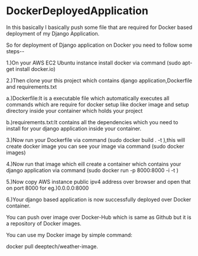 # DockerDeployedApplication
In this basically I basically push some file that are required for Docker based deployment of my Django Application.

So for deployment of Django application on Docker you need to follow some steps--

1.)On your AWS EC2 Ubuntu instance install docker via command (sudo apt-get install docker.io)

2.)Then clone your this project which contains django application,Dockerfile and requirements.txt

  a.)Dockerfile:It is a executable file which automatically executes all commands which are require for docker setup like docker image and setup directory inside your container which holds your project
  
  b.)requirements.txt:It contains all the dependencies which you need to install for your django application inside your container.
  
3.)Now run your Dockerfile via command (sudo docker build . -t <image-name>),this will create docker image you can see your image via command (sudo docker images)  
  
4.)Now run that image which eill create a container which contains your django application via command (sudo docker run -p 8000:8000 -i -t <image-name>)
  
5.)Now copy AWS instance public ipv4 address over browser and open that on port 8000 for eg.)0.0.0.0:8000

6.)Your django based application is now successfully deployed over Docker container.


You can push over image over Docker-Hub which is same as Github but it is a repository of Docker images.

You can use my Docker image by simple command:

docker pull deeptech/weather-image.




